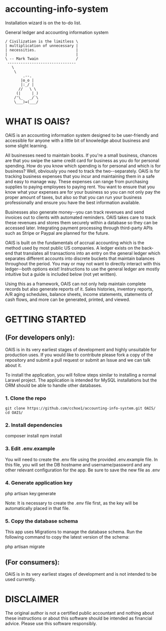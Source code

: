 # accounting-info-system

Installation wizard is on the to-do list.

General ledger and accounting information system


```_______________________________
/ Civilization is the limitless \
| multiplication of unnecessary |
| necessities.                  |
|                               |
\ -- Mark Twain                 /
 -------------------------------
   \
    \
        .--.
       |o_o |
       |:_/ |
      //   \ \
     (|     | )
    /'\_   _/`\
    \___)=(___/
```

# WHAT IS OAIS?

OAIS is an accounting information system designed to be user-friendly and accessible for anyone with a little bit of knowledge about business and some slight learning.  

All businesses need to maintain books.  If you're a small business, chances are that you swipe the same credit card for business as you do for personal spending.  How do you know which spending is for personal and which is for business?  Well, obviously you need to track the two--separately.  OAIS is for tracking business expenses that you incur and maintaining them in a safe and easy to manage way.  These expenses can range from purchasing supplies to paying employees to paying rent.  You want to ensure that you know what your expenses are for your business so you can not only pay the proper amount of taxes, but also so that you can run your business professionally and ensure you have the best information available.

Businesses also generate money--you can track revenues and send invoices out to clients with automated reminders.  OAIS takes care to track these revenues and stores them securely within a database so they can be accessed later.  Integrating payment processing through third-party APIs such as Stripe or Paypal are planned for the future.

OAIS is built on the fundamentals of accrual accounting which is the method used by most public US companies.  A ledger exists on the back-end that translates all transactions into an entry on the general ledger which separates different accounts into discrete buckets that maintain balances throughout the period.  You may or may not want to directly interact with this ledger--both options exist!  Instructions to use the general ledger are mostly intuitive but a guide is included below (not yet written).

Using this as a framework, OAIS can not only help maintain complete records but also generate reports of it.  Sales histories, inventory reports, A/R aging schedules, balance sheets, income statements, statements of cash flows, and more can be generated, printed, and viewed.  

# GETTING STARTED

## (For developers only): 

OAIS is in its very earliest stages of development and highly unsuitable for production uses.  If you would like to contribute please fork a copy of the repository and submit a pull request or submit an Issue and we can talk about it.

To install the application, you will follow steps similar to installing a normal Laravel project.  The application is intended for MySQL installations but the ORM should be able to handle other databases. 

### 1. Clone the repo

    git clone https://github.com/cchoe1/accounting-info-system.git OAIS/
    cd OAIS/

### 2. Install dependencies

   composer install
   npm install

### 3. Edit .env.example

You will need to create the .env file using the provided .env.example file.  In this file, you will set the DB hostname and username/password and any other relevant configuration for the app.  Be sure to save the new file as .env

### 4. Generate application key

   php artisan key:generate

Note:  It is necessary to create the .env file first, as the key will be automatically placed in that file.

### 5. Copy the database schema

This app uses Migrations to manage the database schema.  Run the following command to copy the latest version of the schema:

   php artisan migrate

## (For consumers):

OAIS is in its very earliest stages of development and is not intended to be used currently.

# DISCLAIMER

The original author is not a certified public accountant and nothing about these instructions or about this software should be intended as financial advice.  Please use this software responsibly.
